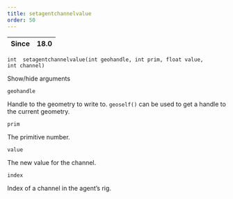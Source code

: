 ```yaml
---
title: setagentchannelvalue
order: 50
---
```

| Since | 18.0 |
| --- | --- |

`int  setagentchannelvalue(int geohandle, int prim, float value, int channel)`

Show/hide arguments

`geohandle`

Handle to the geometry to write to. `geoself()` can be used to get a handle to the current geometry.

`prim`

The primitive number.

`value`

The new value for the channel.

`index`

Index of a channel in the agent’s rig.
